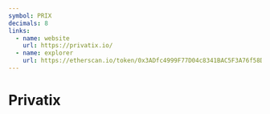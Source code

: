 ```yaml
---
symbol: PRIX
decimals: 8
links:
  - name: website
    url: https://privatix.io/
  - name: explorer
    url: https://etherscan.io/token/0x3ADfc4999F77D04c8341BAC5F3A76f58DfF5B37A
---
```


# Privatix
